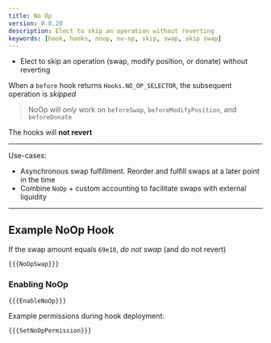 ```yaml
---
title: No Op
version: 0.8.20
description: Elect to skip an operation without reverting
keywords: [hook, hooks, noop, no-op, skip, swap, skip swap]
---
```


- Elect to skip an operation (swap, modify position, or donate) without reverting

When a `before` hook returns `Hooks.NO_OP_SELECTOR`, the subsequent operation is *skipped*

> NoOp will *only* work on `beforeSwap`, `beforeModifyPosition`, and `beforeDonate`

The hooks will **not revert**

---

Use-cases:
  * Asynchronous swap fulfillment. Reorder and fulfill swaps at a later point in the time
  * Combine `NoOp` + custom accounting to facilitate swaps with external liquidity

---
## Example NoOp Hook



If the swap amount equals `69e18`, *do not swap* (and do not revert)
```solidity
{{{NoOpSwap}}}
```

### Enabling NoOp

```solidity
{{{EnableNoOp}}}
```

Example permissions during hook deployment:
```solidity
{{{SetNoOpPermission}}}
```

